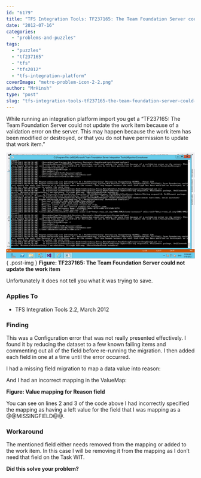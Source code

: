 ```yaml
---
id: "6179"
title: "TFS Integration Tools: TF237165: The Team Foundation Server could not update the work item"
date: "2012-07-16"
categories: 
  - "problems-and-puzzles"
tags: 
  - "puzzles"
  - "tf237165"
  - "tfs"
  - "tfs2012"
  - "tfs-integration-platform"
coverImage: "metro-problem-icon-2-2.png"
author: "MrHinsh"
type: "post"
slug: "tfs-integration-tools-tf237165-the-team-foundation-server-could-not-update-the-work-item"
---
```


While running an integration platform import you get a “TF237165: The Team Foundation Server could not update the work item because of a validation error on the server. This may happen because the work item has been modified or destroyed, or that you do not have permission to update that work item.”

[![image](images/image_thumb22-1-1.png "image")](http://blog.hinshelwood.com/files/2012/07/image22.png)  
{ .post-img }
**Figure: TF237165: The Team Foundation Server could not update the work item**

Unfortunately it does not tell you what it was trying to save.

### Applies To

- TFS Integration Tools 2.2, March 2012

### Finding

This was a Configuration error that was not really presented effectively. I found it by reducing the dataset to a few known failing items and commenting out all of the field before re-running the migration. I then added each field in one at a time until the error occurred.

I had a missing field migration to map a data value into reason:

And I had an incorrect mapping in the ValueMap:

**Figure: Value mapping for Reason field**

You can see on lines 2 and 3 of the code above I had incorrectly specified the mapping as having a left value for the field that I was mapping as a @@MISSINGFIELD@@.

### Workaround

The mentioned field either needs removed from the mapping or added to the work item. In this case I will be removing it from the mapping as I don’t need that field on the Task WIT.

**Did this solve your problem?**


